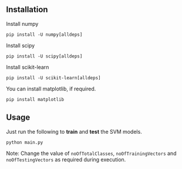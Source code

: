 ## Installation

Install numpy
```{r, engine='bash', instNumpy}
pip install -U numpy[alldeps]
```
Install scipy
```{r, engine='bash', instScipy}
pip install -U scipy[alldeps]
```
Install scikit-learn
```{r, engine='bash', instScikitLearn}
pip install -U scikit-learn[alldeps]
```
You can install matplotlib, if required.
```{r, engine='bash', instMatplot}
pip install matplotlib
```

## Usage

Just run the following to **train** and **test** the SVM models.
```{r, engine='bash', command}
python main.py
```
Note: Change the value of `noOfTotalClasses`, `noOfTrainingVectors` and
`noOfTestingVectors` as required during execution.
